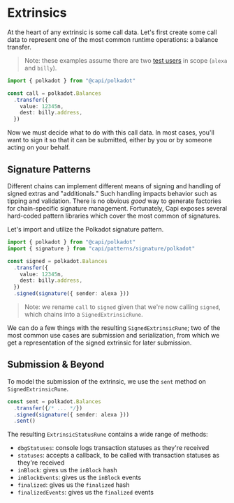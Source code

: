 # Extrinsics

At the heart of any extrinsic is some call data. Let's first create some call
data to represent one of the most common runtime operations: a balance transfer.

> Note: these examples assume there are two
> [test users](/docs/server.md#development-users) in scope (`alexa` and
> `billy`).

```ts
import { polkadot } from "@capi/polkadot"

const call = polkadot.Balances
  .transfer({
    value: 12345n,
    dest: billy.address,
  })
```

Now we must decide what to do with this call data. In most cases, you'll want to
sign it so that it can be submitted, either by you or by someone acting on your
behalf.

## Signature Patterns

Different chains can implement different means of signing and handling of signed
extras and "additionals." Such handling impacts behavior such as tipping and
validation. There is no obvious _good_ way to generate factories for
chain-specific signature management. Fortunately, Capi exposes several
hard-coded pattern libraries which cover the most common of signatures.

Let's import and utilize the Polkadot signature pattern.

```ts
import { polkadot } from "@capi/polkadot"
import { signature } from "capi/patterns/signature/polkadot"

const signed = polkadot.Balances
  .transfer({
    value: 12345n,
    dest: billy.address,
  })
  .signed(signature({ sender: alexa }))
```

> Note: we rename `call` to `signed` given that we're now calling `signed`,
> which chains into a `SignedExtrinsicRune`.

We can do a few things with the resulting `SignedExtrinsicRune`; two of the most
common use cases are submission and serialization, from which we get a
representation of the signed extrinsic for later submission.

## Submission & Beyond

To model the submission of the extrinsic, we use the `sent` method on
`SignedExtrinsicRune`.

```ts
const sent = polkadot.Balances
  .transfer({/* ... */})
  .signed(signature({ sender: alexa }))
  .sent()
```

The resulting `ExtrinsicStatusRune` contains a wide range of methods:

- `dbgStatuses`: console logs transaction statuses as they're received
- `statuses`: accepts a callback, to be called with transaction statuses as
  they're received
- `inBlock`: gives us the `inBlock` hash
- `inBlockEvents`: gives us the `inBlock` events
- `finalized`: gives us the `finalized` hash
- `finalizedEvents`: gives us the `finalized` events
